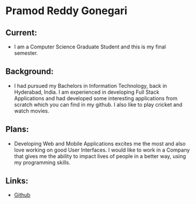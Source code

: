 # Pramod Reddy Gonegari

## Current: 
- I am a Computer Science Graduate Student and this is my final semester.

## Background: 
- I had pursued my Bachelors in Information Technology, back in Hyderabad, India. I am experienced in developing Full Stack Applications and had developed some interesting applications from scratch which you can find in my github. I also like to play cricket and watch movies.

## Plans:
- Developing Web and Mobile Applications excites me the most and also love working on good User Interfaces. I would like to work in a Company that gives me the ability to impact lives of people in a better way, using my programming skills.

## Links:
- [Github](https://github.com/pramod096)
